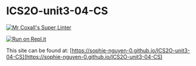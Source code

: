 # ICS2O-unit3-04-CS

[![Mr Coxall's Super Linter](https://github.com/sophie-nguyen-0/ICS2O-unit3-04-CS/workflows/Mr%20Coxall's%20Super%20Linter/badge.svg)](https://github.com/sophie-nguyen-0/ICS2O-unit3-04-CS/actions/)

[![Run on Repl.it](https://repl.it/badge/github/sophie-nguyen-0/ICS2O-unit3-04-CS)](https://repl.it/github/sophie-nguyen-0/ICS2O-unit3-04-CS)

This site can be found at: [https://sophie-nguyen-0.github.io/ICS2O-unit3-04-CS](https://sophie-nguyen-0.github.io/ICS2O-unit3-04-CS)
